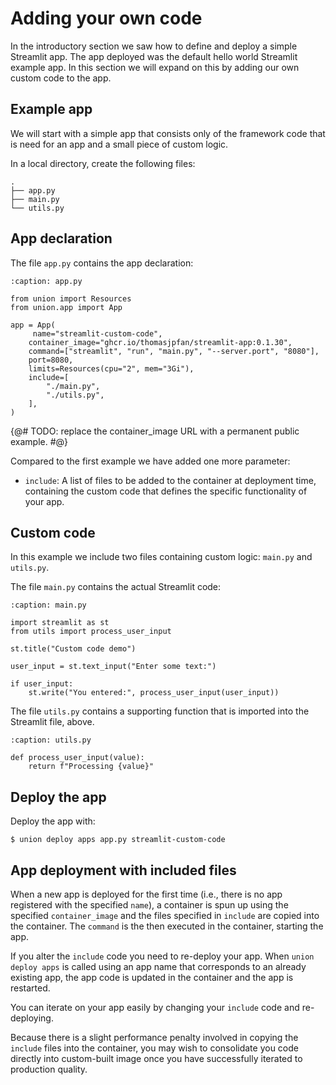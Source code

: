 # Adding your own code

In the introductory section we saw how to define and deploy a simple Streamlit app.
The app deployed was the default hello world Streamlit example app.
In this section we will expand on this by adding our own custom code to the app.

## Example app

We will start with a simple app that consists only of the framework code that is need for an app and a small piece of custom logic.

In a local directory, create the following files:

```{code-block} bash
.
├── app.py
├── main.py
└── utils.py
```

## App declaration

The file `app.py` contains the app declaration:

```{code-block} python
:caption: app.py

from union import Resources
from union.app import App

app = App(
     name="streamlit-custom-code",
    container_image="ghcr.io/thomasjpfan/streamlit-app:0.1.30",
    command=["streamlit", "run", "main.py", "--server.port", "8080"],
    port=8080,
    limits=Resources(cpu="2", mem="3Gi"),
    include=[
        "./main.py",
        "./utils.py",
    ],
)
```
{@# TODO: replace the container_image URL with a permanent public example. #@}

Compared to the first example we have added one more parameter:

* `include`: A list of files to be added to the container at deployment time, containing the custom code that defines the specific functionality of your app.

## Custom code

In this example we include two files containing custom logic: `main.py` and `utils.py`.

The file `main.py` contains the actual Streamlit code:

```{code-block} python
:caption: main.py

import streamlit as st
from utils import process_user_input

st.title("Custom code demo")

user_input = st.text_input("Enter some text:")

if user_input:
    st.write("You entered:", process_user_input(user_input))
```

The file `utils.py` contains a supporting function that is imported into the Streamlit file, above.

```{code-block} python
:caption: utils.py

def process_user_input(value):
    return f"Processing {value}"
```

## Deploy the app

Deploy the app with:

```{code-block}bash
$ union deploy apps app.py streamlit-custom-code
```

## App deployment with included files

When a new app is deployed for the first time (i.e., there is no app registered with the specified `name`),
a container is spun up using the specified `container_image` and the files specified in `include` are
copied into the container. The `command` is the then executed in the container, starting the app.

If you alter the `include` code you need to re-deploy your app.
When `union deploy apps` is called using an app name that corresponds to an already existing app,
the app code is updated in the container and the app is restarted.

You can iterate on your app easily by changing your `include` code and re-deploying.

Because there is a slight performance penalty involved in copying the `include` files into the container,
you may wish to consolidate you code directly into custom-built image once you have successfully iterated to production quality.

